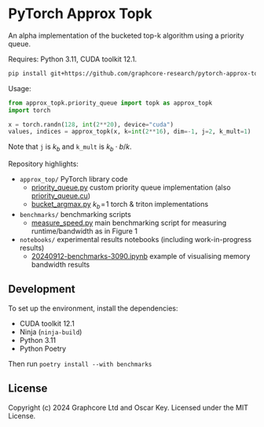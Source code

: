 # PyTorch Approx Topk

An alpha implementation of the bucketed top-k algorithm using a priority queue.

Requires: Python 3.11, CUDA toolkit 12.1.
```sh
pip install git+https://github.com/graphcore-research/pytorch-approx-topk.git
```

Usage:

```py
from approx_topk.priority_queue import topk as approx_topk
import torch

x = torch.randn(128, int(2**20), device="cuda")
values, indices = approx_topk(x, k=int(2**16), dim=-1, j=2, k_mult=1)
```

Note that `j` is $k_b$ and `k_mult` is $k_b \cdot b / k$.

Repository highlights:

- `approx_top/` PyTorch library code
  - [priority_queue.py](approx_topk/priority_queue.py) custom priority queue implementation (also [priority_queue.cu](approx_topk/priority_queue.cu))
  - [bucket_argmax.py](approx_topk/bucket_argmax.py) $k_b\!=\!1$ torch & triton implementations
- `benchmarks/` benchmarking scripts
  - [measure_speed.py](benchmarks/measure_speed.py) main benchmarking script for measuring runtime/bandwidth as in Figure 1
- `notebooks/` experimental results notebooks (including work-in-progress results)
  - [20240912-benchmarks-3090.ipynb](notebooks/20240912-benchmarks-3090.ipynb) example of visualising memory bandwidth results

## Development

To set up the environment, install the dependencies:
- CUDA toolkit 12.1
- Ninja (`ninja-build`)
- Python 3.11
- Python Poetry

Then run `poetry install --with benchmarks`

## License

Copyright (c) 2024 Graphcore Ltd and Oscar Key. Licensed under the MIT License.
